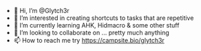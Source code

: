 - 👋 Hi, I’m @Glytch3r
- 👀 I’m interested in creating shortcuts to tasks that are repetitive 
- 🌱 I’m currently learning AHK, Hidmacro & some other stuff
- 💞️ I’m looking to collaborate on ... pretty much anything
- 📫 How to reach me try https://campsite.bio/glytch3r

<!---
Glytch3r/Glytch3r is a ✨ special ✨ repository because its `README.md` (this file) appears on your GitHub profile.
You can click the Preview link to take a look at your changes.
--->
